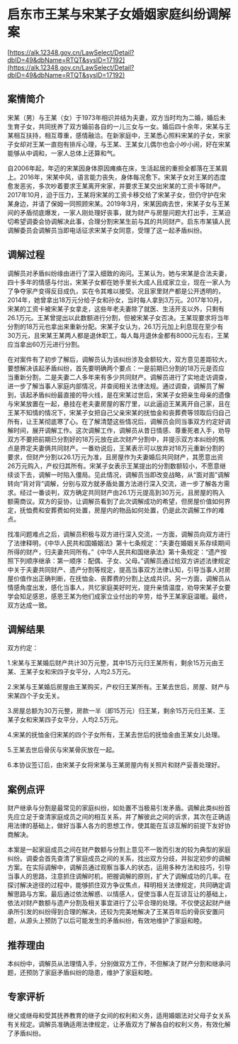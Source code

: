# 启东市王某与宋某子女婚姻家庭纠纷调解案 

[https://alk.12348.gov.cn/LawSelect/Detail?dbID=49&dbName=RTQT&sysID=17192](https://alk.12348.gov.cn/LawSelect/Detail?dbID=49&dbName=RTQT&sysID=17192) 


## 案情简介 

宋某（男）与王某（女）于1973年相识并结为夫妻，双方当时均为二婚，婚后未生育子女，共同抚养了双方婚前各自的一儿三女与一女。婚后四十余年，宋某与王某相互扶持，相互尊重，感情融洽。在新家庭中，王某悉心照料宋某的子女，宋家子女却对王某一直抱有排斥心理，与王某、王某女儿偶尔也会小吵小闹，好在宋某能够从中调和，一家人总体上还算和气。 
 
自2006年起，年迈的宋某因身体原因瘫痪在床，生活起居的重担全都落在王某肩上。2016年，宋某中风，语言能力丧失，身体每况愈下。宋某子女对王某的态度愈发恶劣，多次吵着要求王某离开宋家，并要求王某交出宋某的工资卡等财产。2017年10月，迫于压力，王某将宋某的工资卡移交给了宋某子女，但仍守护在宋某身边，并请了保姆一同照顾宋某。2019年3月，宋某因病去世，宋某子女与王某间的矛盾彻底爆发，一家人刚处理好丧事，就为财产与房屋问题大打出手，王某迫切希望调委会协调解决此事，合理分割宋某生前与其的共同财产。启东市某镇人民调解委员会调解员当即电话征求宋某子女同意，受理了这一起矛盾纠纷。 

## 调解过程 

调解员对矛盾纠纷缘由进行了深入细致的询问。王某认为，她与宋某是合法夫妻，四十多年的情感与付出，宋某子女都在她手里长大成人且成家立业，现在一家人为了争夺家产变得反目成仇，实在令其难以接受。况且家里财产都是公开透明的，2014年，她曾拿出18万元分给子女和孙女，当时每人拿到3万元。2017年10月，宋某的工资卡被宋某子女拿走，这些年老夫妻除了就医、生活开支以外，只剩有26.1万元。王某曾提出以此数额进行分割，但被宋某子女否决。王某现要求将当年分割的18万元也拿出来重新分配。宋某子女认为，26.1万元加上利息现在至少有30万元，且宋某王某两人都是退休职工，每人每月退休金都有8000元左右，王某应当拿出60万元进行分割。 
 
在对案件有了初步了解后，调解员认为该纠纷涉及金额较大，双方意见差距较大，要想解决该起矛盾纠纷，首先要明确两个要点：一是前期已分割的18万元是否应当重新分割，二是夫妻二人多年来有多少共同财产。调解员进行了实地走访调查，进一步了解当事人家庭内部情况，并查阅相关法律法规。通过调查，调解员了解到，该起矛盾纠纷最直接的导火线，是在宋某过世后，宋某子女把亲生母亲的遗像与宋某放置在一起，悬挂在老夫妻房屋的客厅里，以此逼迫王某离开自己家，且在王某不知情的情况下，宋某子女把自己父亲宋某的抚恤金和丧葬费等领取后归自己所有，让王某彻底寒了心。在了解清楚这些情况后，调解员会同当事双方约定好调解时间，展开调解工作。这次调解工作，调解员从昔日情感、尊重死者入手，劝导双方不要把前期已分割好的18万元放在此次财产分割中，并提示双方本纠纷的焦点是界定夫妻俩共同财产。一番劝说后，王某表示可以放弃对18万元重新分割的要求，但财产分割以26.1万元为准，且房屋作为夫妻婚后共同财产，其愿意出资26万元购入，产权归其所有。宋某子女表示王某提出的分割数额较小，不愿意继续谈下去，调解一时陷入僵局。见此情况，调解员当即改变战略，从“面对面”调解转向“背对背”调解，分别与双方就矛盾处置方法进行深入交流，进一步了解各方需求。经过一番谈判，双方确定共同财产由26.1万元提高到30万元，且房屋的购入额需商议。双方的妥协，让调解员看到了此次调解成功的希望，但房屋价值如何界定，抚恤费和安葬费如何处置，房屋内的物品如何处置，仍是此次调解工作的难点。 
 
找准问题难点之后，调解员积极与双方进行深入交流，一方面，调解员向双方进行了法律释明，《中华人民共和国婚姻法》第十七条规定：“夫妻在婚姻关系存续期间所得的财产，归夫妻共同所有。”《中华人民共和国继承法》第十条规定：“遗产按照下列顺序继承：第一顺序：配偶、子女、父母。”调解员通过给双方讲述法律规定中关于夫妻共同财产、遗产分割等规定，提高当事双方法律认知，引导当事人对房屋价值作出正确判断，在抚恤金、丧葬费的分割上达成共识。另一方面，调解员从情感角度出发，感化当事人，共忆家庭美好时光，提升亲情温度，劝导宋某子女要学会知足感恩，感恩王某为他们成家立业付出的辛劳，给予王某家庭温暖。最终，双方达成一致。 

## 调解结果 

双方约定： 
 
1.宋某与王某婚后财产共计30万元整，其中15万元归王某所有，剩余15万元由王某、王某子女和宋四子女平分，人均2.5万元。 
 
2.宋某与王某婚后房屋由王某购买，产权归王某所有。王某去世后，房屋、财产与宋某四个子女无关。 
 
3.房屋总额为30万元整，房款一半（即15万元）归王某，剩余15万元归王某、王某子女和宋某四子女平分，人均2.5万元。 
 
4.宋某的抚恤金归宋某的四个子女所有，王某去世后的抚恤金由王某女儿处理。 
 
5.王某去世后骨灰与宋某骨灰放在一起。 
 
6.本协议签订后，由宋某子女将宋某与王某房屋内有关照片和财产妥善处理好。 

## 案例点评 

财产继承与分割是最常见的家庭纠纷，如处置不当极易引发矛盾。调解此类纠纷首先应立足于查清家庭成员之间的相互关系，并了解彼此之间的诉求，其次在正确适用法律的基础上，做好当事人各方的思想工作，使其能在互谅互解的前提下友好协商解决。 
 
本案是一起家庭成员之间在财产数额与分割上意见不一致而引发的较为典型的家庭纠纷。调委会首先查清了家庭成员之间的关系，找出双方分歧，并拟定初步的调解方案。在实际调解中，调解员通过观察当事人的状态，运用多种方法和技巧，引导当事人的思路，注意抓住调解时机，把握调解的原则，扩大了调解成功的几率。在探讨解决途径的过程中，能够抓住双方争议焦点，释明相关法律规定，共同确定调解思路与方案。最后通过依法解惑、以情感人，促使当事人在互谅互让的基础上，依法对财产数额与遗产分割及相关事宜进行了公平合理的处理。不仅使这起财产继承所引发的纠纷得到合理的解决，还较为完美地解决了王某百年后的骨灰安置问题，从源头上预防了以后可能发生的矛盾纠纷，有效地维护了家庭和睦。 

## 推荐理由 

本纠纷中，调解员从法理情入手，分别做双方工作，不但解决了财产分割和继承问题，还预防了家庭矛盾纠纷的隐患，维护了家庭和睦。 

## 专家评析 

继父或继母和受其抚养教育的继子女间的权利和义务，适用婚姻法对父母子女关系有关规定。调解员准确适用法律规定，让矛盾双方了解各自的权利义务，有效化解了矛盾纠纷。 
